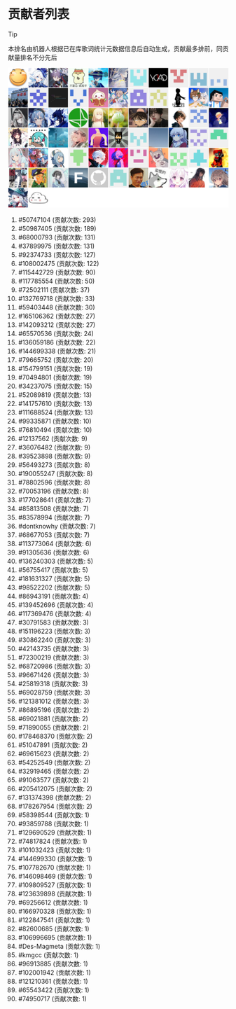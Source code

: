 # 贡献者列表

> [!TIP]
> 本排名由机器人根据已在库歌词统计元数据信息后自动生成，贡献最多排前，同贡献量排名不分先后

![贡献者头像画廊](./CONTRIBUTORS.svg)

1. #50747104 (贡献次数: 293)
2. #50987405 (贡献次数: 189)
3. #68000793 (贡献次数: 131)
4. #37899975 (贡献次数: 131)
5. #92374733 (贡献次数: 127)
6. #108002475 (贡献次数: 122)
7. #115442729 (贡献次数: 90)
8. #117785554 (贡献次数: 50)
9. #72502111 (贡献次数: 37)
10. #132769718 (贡献次数: 33)
11. #59403448 (贡献次数: 30)
12. #165106362 (贡献次数: 27)
13. #142093212 (贡献次数: 27)
14. #65570536 (贡献次数: 24)
15. #136059186 (贡献次数: 22)
16. #144699338 (贡献次数: 21)
17. #79665752 (贡献次数: 20)
18. #154799151 (贡献次数: 19)
19. #70494801 (贡献次数: 19)
20. #34237075 (贡献次数: 15)
21. #52089819 (贡献次数: 13)
22. #141757610 (贡献次数: 13)
23. #111688524 (贡献次数: 13)
24. #99335871 (贡献次数: 10)
25. #76810494 (贡献次数: 10)
26. #12137562 (贡献次数: 9)
27. #36076482 (贡献次数: 9)
28. #39523898 (贡献次数: 9)
29. #56493273 (贡献次数: 8)
30. #190055247 (贡献次数: 8)
31. #78802596 (贡献次数: 8)
32. #70053196 (贡献次数: 8)
33. #177028641 (贡献次数: 7)
34. #85813508 (贡献次数: 7)
35. #83578994 (贡献次数: 7)
36. #dontknowhy (贡献次数: 7)
37. #68677053 (贡献次数: 7)
38. #113773064 (贡献次数: 6)
39. #91305636 (贡献次数: 6)
40. #136240303 (贡献次数: 5)
41. #56755417 (贡献次数: 5)
42. #181631327 (贡献次数: 5)
43. #98522202 (贡献次数: 5)
44. #86943191 (贡献次数: 4)
45. #139452696 (贡献次数: 4)
46. #117369476 (贡献次数: 4)
47. #30791583 (贡献次数: 3)
48. #151196223 (贡献次数: 3)
49. #30862240 (贡献次数: 3)
50. #42143735 (贡献次数: 3)
51. #72300219 (贡献次数: 3)
52. #68720986 (贡献次数: 3)
53. #96671426 (贡献次数: 3)
54. #25819318 (贡献次数: 3)
55. #69028759 (贡献次数: 3)
56. #121381012 (贡献次数: 3)
57. #86895196 (贡献次数: 2)
58. #69021881 (贡献次数: 2)
59. #71890055 (贡献次数: 2)
60. #178468370 (贡献次数: 2)
61. #51047891 (贡献次数: 2)
62. #69615623 (贡献次数: 2)
63. #54252549 (贡献次数: 2)
64. #32919465 (贡献次数: 2)
65. #91063577 (贡献次数: 2)
66. #205412075 (贡献次数: 2)
67. #131374398 (贡献次数: 2)
68. #178267954 (贡献次数: 2)
69. #58398544 (贡献次数: 1)
70. #93859788 (贡献次数: 1)
71. #129690529 (贡献次数: 1)
72. #74817824 (贡献次数: 1)
73. #101032423 (贡献次数: 1)
74. #144699330 (贡献次数: 1)
75. #107782670 (贡献次数: 1)
76. #146098469 (贡献次数: 1)
77. #109809527 (贡献次数: 1)
78. #123639898 (贡献次数: 1)
79. #69256612 (贡献次数: 1)
80. #166970328 (贡献次数: 1)
81. #122847541 (贡献次数: 1)
82. #82600685 (贡献次数: 1)
83. #106996695 (贡献次数: 1)
84. #Des-Magmeta (贡献次数: 1)
85. #kmgcc (贡献次数: 1)
86. #96913885 (贡献次数: 1)
87. #102001942 (贡献次数: 1)
88. #121210361 (贡献次数: 1)
89. #65543422 (贡献次数: 1)
90. #74950717 (贡献次数: 1)
